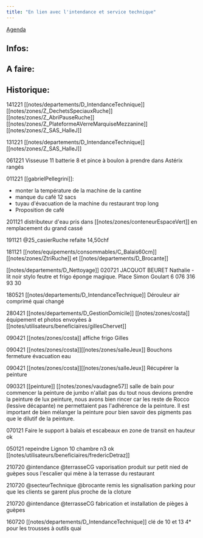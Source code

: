 ```yaml
---
title: "En lien avec l'intendance et service technique"
---
```


[Agenda](notes/AgendaMaJournee.md) 
## Infos:

## A faire: 

## Historique:
141221 [[notes/departements/D_IntendanceTechnique]] [[notes/zones/Z_DechetsSpeciauxRuche]] [[notes/zones/Z_AbriPauseRuche]] [[notes/zones/Z_PlateformeAVerreMarquiseMezzanine]] [[notes/zones/Z_SAS_HalleJ]]

131221 [[notes/departements/D_IntendanceTechnique]] [[notes/zones/Z_SAS_HalleJ]] 

061221 Visseuse 11 batterie 8 et pince à boulon à prendre dans Astérix rangés

011221 [[gabrielPellegrini]]: 
- monter la température de la machine de la cantine
- manque du café 12 sacs
- tuyau d'évacuation de la machine du restaurant trop long
- Proposition de café

201121 distributeur d'eau pris dans [[notes/zones/conteneurEspaceVert]] en remplacement du grand cassé

191121 @25_casierRuche refaite 14,50chf

181121 [[notes/equipements/consommables/C_Balais60cm]] [[notes/zones/ZtriRuche]] et [[notes/departements/D_Brocante]]

[[notes/departements/D_Nettoyage]]
020721 JACQUOT BEURET Nathalie - lit noir stylo feutre et frigo éponge magique.
Place Simon Goulart 6 076 316 93 30

180521 [[notes/departements/D_IntendanceTechnique]] Dérouleur air comprimé quai changé

280421 [[notes/departements/D_GestionDomicile]] [[notes/zones/costa]] équipement et photos envoyées à [[notes/utilisateurs/beneficiaires/gillesChervet]]

090421 [[notes/zones/costa]] affiche frigo Gilles 

090421 [[notes/zones/costa]][[notes/zones/salleJeux]] Bouchons fermeture évacuation eau 

090421 [[notes/zones/costa]][[notes/zones/salleJeux]] Récupérer la peinture

090321 [[peinture]] [[notes/zones/vaudagne57]] salle de bain pour commencer la peinture de jumbo n'allait pas du tout nous devions prendre la peinture de lux peinture, nous avons bien rincer car les reste de Rocco (lessive décapante) ne permettaient pas l'adhérence de la peinture. Il est important de bien mélanger la peinture pour bien savoir des pigments pas que le dilutif de la peinture.

070121 Faire le support à balais et escabeaux en zone de transit en hauteur ok

050121 repeindre Lignon 10 chambre n3 ok [[notes/utilisateurs/beneficiaires/fredericDetraz]]

210720 @intendance @terrasseCG  vaporisation produit sur petit nied de guèpes sous l'escalier qui mène à la terrasse du restaurant

210720 @secteurTechnique @brocante remis les signalisation parking pour que les clients se garent plus proche de la cloture

210720 @intendance @terrasseCG  fabrication et installation de pièges à guèpes

160720 [[notes/departements/D_IntendanceTechnique]] clé de 10 et 13 4* pour les trousses à outils quai
